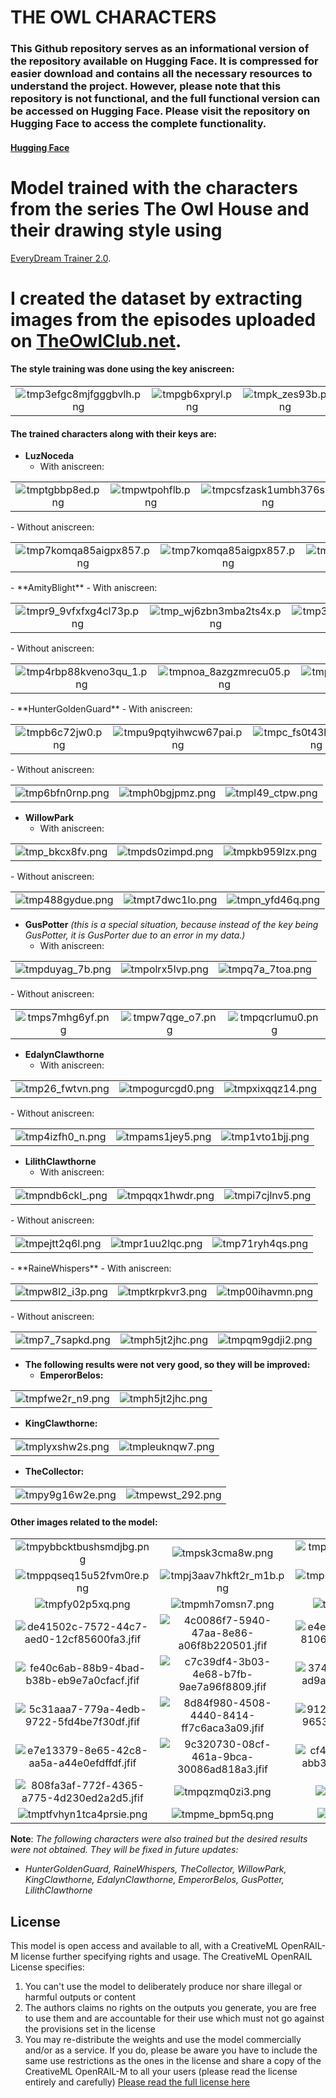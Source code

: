 # THE OWL CHARACTERS
### This Github repository serves as an informational version of the repository available on Hugging Face. It is compressed for easier download and contains all the necessary resources to understand the project. However, please note that this repository is not functional, and the full functional version can be accessed on Hugging Face. Please visit the repository on Hugging Face to access the complete functionality.
#### [Hugging Face](https://huggingface.co/Jartemio/The_Owl_Characters_V2)

# Model trained with the characters from the series The Owl House and their drawing style using
[EveryDream Trainer 2.0](https://github.com/victorchall/EveryDream2trainer).
# I created the dataset by extracting images from the episodes uploaded on [TheOwlClub.net](https://www.theowlclub.net/).

#### The style training was done using the key **aniscreen**:
<table>
    <tr>
        <td align="center">
            <img
                src="https://huggingface.co/Jartemio/The_Owl_Characters_V2/resolve/main/images/tmp3efgc8mjfgggbvlh.png"
                alt="tmp3efgc8mjfgggbvlh.png" title="tmp3efgc8mjfgggbvlh.png" />
        </td>
        <td align="center">
            <img
                src="https://huggingface.co/Jartemio/The_Owl_Characters_V2/resolve/main/images/tmpgb6xpryl.png"
                alt="tmpgb6xpryl.png" title="tmpgb6xpryl.png"  />
        </td>
        <td align="center">
            <img
                src="https://huggingface.co/Jartemio/The_Owl_Characters_V2/resolve/main/images/tmpk_zes93b.png"
                alt="tmpk_zes93b.png" title="tmpk_zes93b.png" />
        </td>
    </tr>
</table>

#### The trained characters along with their keys are:


- **LuzNoceda**
  - With aniscreen:
<table>
    <tr>
        <td align="center">
            <img
                src="https://huggingface.co/Jartemio/The_Owl_Characters_V2/resolve/main/images/tmptgbbp8ed.png"
                alt="tmptgbbp8ed.png" title="tmptgbbp8ed.png"/>
        </td>
        <td align="center">
            <img
                src="https://huggingface.co/Jartemio/The_Owl_Characters_V2/resolve/main/images/tmpwtpohflb.png"
                alt="tmpwtpohflb.png" title="tmpwtpohflb.png" />
        </td>
        <td align="center">
            <img
                src="https://huggingface.co/Jartemio/The_Owl_Characters_V2/resolve/main/images/tmpcsfzask1umbh376s.png"
                alt="tmpcsfzask1umbh376s.png" title="tmpk_zes93b.png" />
        </td>
    </tr>
</table>
  - Without aniscreen:
<table>
    <tr>
        <td align="center">
            <img
                src="https://huggingface.co/Jartemio/The_Owl_Characters_V2/resolve/main/images/tmpl5egvhsig9dmb_3y.png"
                alt="tmp7komqa85aigpx857.png" title="tmpl5egvhsig9dmb_3y.png"/>
        </td>
        <td align="center">
            <img
                src="https://huggingface.co/Jartemio/The_Owl_Characters_V2/resolve/main/images/tmp7komqa85aigpx857.png"
                alt="tmp7komqa85aigpx857.png" title="tmp7komqa85aigpx857.png" />
        </td>
        <td align="center">
            <img
                src="https://huggingface.co/Jartemio/The_Owl_Characters_V2/resolve/main/images/tmpca1fmrfa.png"
                alt="tmpca1fmrfa.png" title="tmpca1fmrfa.png" />
        </td>
    </tr>
</table>
- **AmityBlight**
  - With aniscreen:
<table>
    <tr>
        <td align="center">
            <img
                src="https://huggingface.co/Jartemio/The_Owl_Characters_V2/resolve/main/images/tmpr9_9vfxfxg4cl73p.png"
                alt="tmpr9_9vfxfxg4cl73p.png" title="tmpr9_9vfxfxg4cl73p.png"/>
        </td>
        <td align="center">
            <img
                src="https://huggingface.co/Jartemio/The_Owl_Characters_V2/resolve/main/images/tmp_wj6zbn3mba2ts4x.png"
                alt="tmp_wj6zbn3mba2ts4x.png" title="tmp_wj6zbn3mba2ts4x.png"/>
        </td>
        <td align="center">
            <img
                src="https://huggingface.co/Jartemio/The_Owl_Characters_V2/resolve/main/images/tmp3pb40xo9.png"
                alt="tmp3pb40xo9.png" title="tmp3pb40xo9.png"  />
        </td>
    </tr>
</table>
  - Without aniscreen:
<table>
    <tr>
        <td align="center">
            <img
                src="https://huggingface.co/Jartemio/The_Owl_Characters_V2/resolve/main/images/tmp4rbp88kveno3qu_1.png"
                alt="tmp4rbp88kveno3qu_1.png" title="tmp4rbp88kveno3qu_1.png" />
        </td>
        <td align="center">
            <img
                src="https://huggingface.co/Jartemio/The_Owl_Characters_V2/resolve/main/images/tmpnoa_8azgzmrecu05.png"
                alt="tmpnoa_8azgzmrecu05.png" title="tmpnoa_8azgzmrecu05.png"  />
        </td>
        <td align="center">
            <img
                src="https://huggingface.co/Jartemio/The_Owl_Characters_V2/resolve/main/images/tmplt00ac1a.png"
                alt="tmplt00ac1a.png" title="tmplt00ac1a.png" />
        </td>
    </tr>
</table>
- **HunterGoldenGuard**
  - With aniscreen:
<table>
    <tr>
        <td align="center">
            <img
                src="https://huggingface.co/Jartemio/The_Owl_Characters_V2/resolve/main/images/tmpb6c72jw0.png"
                alt="tmpb6c72jw0.png" title="tmpb6c72jw0.png"/>
        </td>
        <td align="center">
            <img
                src="https://huggingface.co/Jartemio/The_Owl_Characters_V2/resolve/main/images/tmpu9pqtyihwcw67pai.png"
                alt="tmpu9pqtyihwcw67pai.png" title="tmpu9pqtyihwcw67pai.png"/>
        </td>
        <td align="center">
            <img
                src="https://huggingface.co/Jartemio/The_Owl_Characters_V2/resolve/main/images/tmpc_fs0t43hiu791u4.png"
                alt="tmpc_fs0t43hiu791u4.png" title="tmpc_fs0t43hiu791u4.png"  />
        </td>
    </tr>
</table>
  - Without aniscreen:
<table>
    <tr>
        <td align="center">
            <img
                src="https://huggingface.co/Jartemio/The_Owl_Characters_V2/resolve/main/images/tmp6bfn0rnp.png"
                alt="tmp6bfn0rnp.png" title="tmp6bfn0rnp.png" />
        </td>
        <td align="center">
            <img
                src="https://huggingface.co/Jartemio/The_Owl_Characters_V2/resolve/main/images/tmph0bgjpmz.png"
                alt="tmph0bgjpmz.png" title="tmph0bgjpmz.png"  />
        </td>
        <td align="center">
            <img
                src="https://huggingface.co/Jartemio/The_Owl_Characters_V2/resolve/main/images/tmpl49_ctpw.png"
                alt="tmpl49_ctpw.png" title="tmpl49_ctpw.png" />
        </td>
    </tr>
</table>

- **WillowPark**
  - With aniscreen:
<table>
    <tr>
        <td align="center">
            <img
                src="https://huggingface.co/Jartemio/The_Owl_Characters_V2/resolve/main/images/tmp_bkcx8fv.png"
                alt="tmp_bkcx8fv.png" title="tmp_bkcx8fv.png"/>
        </td>
        <td align="center">
            <img
                src="https://huggingface.co/Jartemio/The_Owl_Characters_V2/resolve/main/images/tmpds0zimpd.png"
                alt="tmpds0zimpd.png" title="tmpds0zimpd.png"/>
        </td>
        <td align="center">
            <img
                src="https://huggingface.co/Jartemio/The_Owl_Characters_V2/resolve/main/images/tmpkb959lzx.png"
                alt="tmpkb959lzx.png" title="tmpkb959lzx.png"  />
        </td>
    </tr>
</table>
  - Without aniscreen:
<table>
    <tr>
        <td align="center">
            <img
                src="https://huggingface.co/Jartemio/The_Owl_Characters_V2/resolve/main/images/tmp488gydue.png"
                alt="tmp488gydue.png" title="tmp488gydue.png" />
        </td>
        <td align="center">
            <img
                src="https://huggingface.co/Jartemio/The_Owl_Characters_V2/resolve/main/images/tmpt7dwc1lo.png"
                alt="tmpt7dwc1lo.png" title="tmpt7dwc1lo.png"  />
        </td>
        <td align="center">
            <img
                src="https://huggingface.co/Jartemio/The_Owl_Characters_V2/resolve/main/images/tmpn_yfd46q.png"
                alt="tmpn_yfd46q.png" title="tmpn_yfd46q.png" />
        </td>
    </tr>
</table>

- **GusPotter** *(this is a special situation, because instead of the key being GusPotter, it is *GusPorter* due to an error in my data.)*
  - With aniscreen:
<table>
    <tr>
        <td align="center">
            <img
                src="https://huggingface.co/Jartemio/The_Owl_Characters_V2/resolve/main/images/tmpduyag_7b.png"
                alt="tmpduyag_7b.png" title="tmpduyag_7b.png"/>
        </td>
        <td align="center">
            <img
                src="https://huggingface.co/Jartemio/The_Owl_Characters_V2/resolve/main/images/tmpolrx5lvp.png"
                alt="tmpolrx5lvp.png" title="tmpolrx5lvp.png"/>
        </td>
        <td align="center">
            <img
                src="https://huggingface.co/Jartemio/The_Owl_Characters_V2/resolve/main/images/tmpq7a_7toa.png"
                alt="tmpq7a_7toa.png" title="tmpq7a_7toa.png"  />
        </td>
    </tr>
</table>
  - Without aniscreen:
<table>
    <tr>
        <td align="center">
            <img
                src="https://huggingface.co/Jartemio/The_Owl_Characters_V2/resolve/main/images/tmps7mhg6yf.png"
                alt="tmps7mhg6yf.png" title="tmps7mhg6yf.png" />
        </td>
        <td align="center">
            <img
                src="https://huggingface.co/Jartemio/The_Owl_Characters_V2/resolve/main/images/tmpw7qge_o7.png"
                alt="tmpw7qge_o7.png" title="tmpw7qge_o7.png"  />
        </td>
        <td align="center">
            <img
                src="https://huggingface.co/Jartemio/The_Owl_Characters_V2/resolve/main/images/tmpqcrlumu0.png"
                alt="tmpqcrlumu0.png" title="tmpqcrlumu0.png" />
        </td>
    </tr>
</table>

- **EdalynClawthorne**
  - With aniscreen:
<table>
    <tr>
        <td align="center">
            <img
                src="https://huggingface.co/Jartemio/The_Owl_Characters_V2/resolve/main/images/tmp26_fwtvn.png"
                alt="tmp26_fwtvn.png" title="tmp26_fwtvn.png"/>
        </td>
        <td align="center">
            <img
                src="https://huggingface.co/Jartemio/The_Owl_Characters_V2/resolve/main/images/tmpogurcgd0.png"
                alt="tmpogurcgd0.png" title="tmpogurcgd0.png"/>
        </td>
        <td align="center">
            <img
                src="https://huggingface.co/Jartemio/The_Owl_Characters_V2/resolve/main/images/tmpxixqqz14.png"
                alt="tmpxixqqz14.png" title="tmpxixqqz14.png"  />
        </td>
    </tr>
</table>
  - Without aniscreen:
<table>
    <tr>
        <td align="center">
            <img
                src="https://huggingface.co/Jartemio/The_Owl_Characters_V2/resolve/main/images/tmp4izfh0_n.png"
                alt="tmp4izfh0_n.png" title="tmp4izfh0_n.png" />
        </td>
        <td align="center">
            <img
                src="https://huggingface.co/Jartemio/The_Owl_Characters_V2/resolve/main/images/tmpams1jey5.png"
                alt="tmpams1jey5.png" title="tmpams1jey5.png"  />
        </td>
        <td align="center">
            <img
                src="https://huggingface.co/Jartemio/The_Owl_Characters_V2/resolve/main/images/tmp1vto1bjj.png"
                alt="tmp1vto1bjj.png" title="tmp1vto1bjj.png" />
        </td>
    </tr>
</table>


- **LilithClawthorne**
  - With aniscreen:
<table>
    <tr>
        <td align="center">
            <img
                src="https://huggingface.co/Jartemio/The_Owl_Characters_V2/resolve/main/images/tmpndb6ckl_.png"
                alt="tmpndb6ckl_.png" title="tmpndb6ckl_.png"/>
        </td>
        <td align="center">
            <img
                src="https://huggingface.co/Jartemio/The_Owl_Characters_V2/resolve/main/images/tmpqqx1hwdr.png"
                alt="tmpqqx1hwdr.png" title="tmpqqx1hwdr.png"/>
        </td>
        <td align="center">
            <img
                src="https://huggingface.co/Jartemio/The_Owl_Characters_V2/resolve/main/images/tmpi7cjlnv5.png"
                alt="tmpi7cjlnv5.png" title="tmpi7cjlnv5.png"  />
        </td>
    </tr>
</table>
  - Without aniscreen:
<table>
    <tr>
        <td align="center">
            <img
                src="https://huggingface.co/Jartemio/The_Owl_Characters_V2/resolve/main/images/tmpejtt2q6l.png"
                alt="tmpejtt2q6l.png" title="tmpejtt2q6l.png" />
        </td>
        <td align="center">
            <img
                src="https://huggingface.co/Jartemio/The_Owl_Characters_V2/resolve/main/images/tmpr1uu2lqc.png"
                alt="tmpr1uu2lqc.png" title="tmpr1uu2lqc.png"  />
        </td>
        <td align="center">
            <img
                src="https://huggingface.co/Jartemio/The_Owl_Characters_V2/resolve/main/images/tmp71ryh4qs.png"
                alt="tmp71ryh4qs.png" title="tmp71ryh4qs.png" />
        </td>
    </tr>
</table>
- **RaineWhispers**
  - With aniscreen:
<table>
    <tr>
        <td align="center">
            <img
                src="https://huggingface.co/Jartemio/The_Owl_Characters_V2/resolve/main/images/tmpw8l2_i3p.png"
                alt="tmpw8l2_i3p.png" title="tmpw8l2_i3p.png"/>
        </td>
        <td align="center">
            <img
                src="https://huggingface.co/Jartemio/The_Owl_Characters_V2/resolve/main/images/tmptkrpkvr3.png"
                alt="tmptkrpkvr3.png" title="tmptkrpkvr3.png"/>
        </td>
        <td align="center">
            <img
                src="https://huggingface.co/Jartemio/The_Owl_Characters_V2/resolve/main/images/tmp00ihavmn.png"
                alt="tmp00ihavmn.png" title="tmp00ihavmn.png"  />
        </td>
    </tr>
</table>
  - Without aniscreen:
<table>
    <tr>
        <td align="center">
            <img
                src="https://huggingface.co/Jartemio/The_Owl_Characters_V2/resolve/main/images/tmp7_7sapkd.png"
                alt="tmp7_7sapkd.png" title="tmp7_7sapkd.png" />
        </td>
        <td align="center">
            <img
                src="https://huggingface.co/Jartemio/The_Owl_Characters_V2/resolve/main/images/tmph5jt2jhc.png"
                alt="tmph5jt2jhc.png" title="tmph5jt2jhc.png"  />
        </td>
        <td align="center">
            <img
                src="https://huggingface.co/Jartemio/The_Owl_Characters_V2/resolve/main/images/tmpqm9gdji2.png"
                alt="tmpqm9gdji2.png" title="tmpqm9gdji2.png" />
        </td>
    </tr>
</table>

- **The following results were not very good, so they will be improved:**
  - **EmperorBelos:**
<table>
    <tr>
        <td align="center">
            <img
                src="https://huggingface.co/Jartemio/The_Owl_Characters_V2/resolve/main/images/tmpfwe2r_n9.png"
                alt="tmpfwe2r_n9.png" title="tmpfwe2r_n9.png" />
        </td>
        <td align="center">
            <img
                src="https://huggingface.co/Jartemio/The_Owl_Characters_V2/resolve/main/images/tmpcwpxky0h.png"
                alt="tmph5jt2jhc.png" title="tmpcwpxky0h.png"  />
        </td>
    </tr>
</table>

 - **KingClawthorne:**
<table>
    <tr>
        <td align="center">
            <img
                src="https://huggingface.co/Jartemio/The_Owl_Characters_V2/resolve/main/images/tmplyxshw2s.png"
                alt="tmplyxshw2s.png" title="tmplyxshw2s.png" />
        </td>
        <td align="center">
            <img
                src="https://huggingface.co/Jartemio/The_Owl_Characters_V2/resolve/main/images/tmpleuknqw7.png"
                alt="tmpleuknqw7.png" title="tmpleuknqw7.png"  />
        </td>
    </tr>
</table>

- **TheCollector:**
<table>
    <tr>
        <td align="center">
            <img
                src="https://huggingface.co/Jartemio/The_Owl_Characters_V2/resolve/main/images/tmpy9g16w2e.png"
                alt="tmpy9g16w2e.png" title="tmpy9g16w2e.png" />
        </td>
        <td align="center">
            <img
                src="https://huggingface.co/Jartemio/The_Owl_Characters_V2/resolve/main/images/tmpewst_292.png"
                alt="tmpewst_292.png" title="tmpewst_292.png"  />
        </td>
    </tr>
</table>

#### Other images related to the model:                

<table>
    <tr>
        <td align="center">
            <img
                src="https://huggingface.co/Jartemio/The_Owl_Characters_V2/resolve/main/images/tmpybbcktbushsmdjbg.png"
                alt="tmpybbcktbushsmdjbg.png" title="tmpybbcktbushsmdjbg.png" />
        </td>
        <td align="center">
            <img
                src="https://huggingface.co/Jartemio/The_Owl_Characters_V2/resolve/main/images/tmpsk3cma8w.png"
                alt="tmpsk3cma8w.png" title="tmpsk3cma8w.png"  />
        </td>
        <td align="center">
            <img
                src="https://huggingface.co/Jartemio/The_Owl_Characters_V2/resolve/main/images/tmpr9_9vfxfxg4cl73p.png"
                alt="tmpr9_9vfxfxg4cl73p.png" title="tmpr9_9vfxfxg4cl73p.png" />
        </td>
    </tr>
    <tr>
        <td align="center">
            <img
                src="https://huggingface.co/Jartemio/The_Owl_Characters_V2/resolve/main/images/tmppqseq15u52fvm0re.png"
                alt="tmppqseq15u52fvm0re.png" title="tmppqseq15u52fvm0re.png" />
        </td>
        <td align="center">
            <img
                src="https://huggingface.co/Jartemio/The_Owl_Characters_V2/resolve/main/images/tmpj3aav7hkft2r_m1b.png"
                alt="tmpj3aav7hkft2r_m1b.png" title="tmpj3aav7hkft2r_m1b.png"  />
        </td>
        <td align="center">
            <img
                src="https://huggingface.co/Jartemio/The_Owl_Characters_V2/resolve/main/images/tmph4or82wbzk31rvbe.png"
                alt="tmph4or82wbzk31rvbe.png" title="tmph4or82wbzk31rvbe.png" />
        </td>
    </tr>
    <tr>
        <td align="center">
            <img
                src="https://huggingface.co/Jartemio/The_Owl_Characters_V2/resolve/main/images/tmpfy02p5xq.png"
                alt="tmpfy02p5xq.png" title="tmpfy02p5xq.png" />
        </td>
        <td align="center">
            <img
                src="https://huggingface.co/Jartemio/The_Owl_Characters_V2/resolve/main/images/tmpmh7omsn7.png"
                alt="tmpmh7omsn7.png" title="tmpmh7omsn7.png"  />
        </td>
        <td align="center">
            <img
                src="https://huggingface.co/Jartemio/The_Owl_Characters_V2/resolve/main/images/tmpwww_beg5.jpg"
                alt="tmpwww_beg5.jpg" title="tmpwww_beg5.jpg" />
        </td>
    </tr>
    <tr>
        <td align="center">
            <img
                src="https://huggingface.co/Jartemio/The_Owl_Characters_V2/resolve/main/images/de41502c-7572-44c7-aed0-12cf85600fa3.jfif"
                alt="de41502c-7572-44c7-aed0-12cf85600fa3.jfif" title="de41502c-7572-44c7-aed0-12cf85600fa3.jfif" />
        </td>
        <td align="center">
            <img
                src="https://huggingface.co/Jartemio/The_Owl_Characters_V2/resolve/main/images/4c0086f7-5940-47aa-8e86-a06f8b220501.jfif"
                alt="4c0086f7-5940-47aa-8e86-a06f8b220501.jfif" title="4c0086f7-5940-47aa-8e86-a06f8b220501.jfif"  />
        </td>
        <td align="center">
            <img
                src="https://huggingface.co/Jartemio/The_Owl_Characters_V2/resolve/main/images/e4ee0845-9a64-40a8-8106-a5a941699364.jfif"
                alt="e4ee0845-9a64-40a8-8106-a5a941699364.jfif" title="e4ee0845-9a64-40a8-8106-a5a941699364.jfif" />
        </td>
    </tr>
    <tr>
        <td align="center">
            <img
                src="https://huggingface.co/Jartemio/The_Owl_Characters_V2/resolve/main/images/fe40c6ab-88b9-4bad-b38b-eb9e7a0cfacf.jfif"
                alt="fe40c6ab-88b9-4bad-b38b-eb9e7a0cfacf.jfif" title="fe40c6ab-88b9-4bad-b38b-eb9e7a0cfacf.jfif" />
        </td>
        <td align="center">
            <img
                src="https://huggingface.co/Jartemio/The_Owl_Characters_V2/resolve/main/images/c7c39df4-3b03-4e68-b7fb-9ae7a96f8809.jfif"
                alt="c7c39df4-3b03-4e68-b7fb-9ae7a96f8809.jfif" title="c7c39df4-3b03-4e68-b7fb-9ae7a96f8809.jfif"  />
        </td>
        <td align="center">
            <img
                src="https://huggingface.co/Jartemio/The_Owl_Characters_V2/resolve/main/images/3744481e-ecc0-46ab-ad9a-4e8374cb4d98.jfif"
                alt="3744481e-ecc0-46ab-ad9a-4e8374cb4d98.jfif" title="3744481e-ecc0-46ab-ad9a-4e8374cb4d98.jfif" />
        </td>
    </tr>
    <tr>
        <td align="center">
            <img
                src="https://huggingface.co/Jartemio/The_Owl_Characters_V2/resolve/main/images/5c31aaa7-779a-4edb-9722-5fd4be7f30df.jfif"
                alt="5c31aaa7-779a-4edb-9722-5fd4be7f30df.jfif" title="5c31aaa7-779a-4edb-9722-5fd4be7f30df.jfif" />
        </td>
        <td align="center">
            <img
                src="https://huggingface.co/Jartemio/The_Owl_Characters_V2/resolve/main/images/8d84f980-4508-4440-8414-ff7c6aca3a09.jfif"
                alt="8d84f980-4508-4440-8414-ff7c6aca3a09.jfif" title="8d84f980-4508-4440-8414-ff7c6aca3a09.jfif"  />
        </td>
        <td align="center">
            <img
                src="https://huggingface.co/Jartemio/The_Owl_Characters_V2/resolve/main/images/9127b248-c3be-4302-9653-2f661d257a6a.jfif"
                alt="9127b248-c3be-4302-9653-2f661d257a6a.jfif" title="9127b248-c3be-4302-9653-2f661d257a6a.jfif" />
        </td>
    </tr>
    <tr>
        <td align="center">
            <img
                src="https://huggingface.co/Jartemio/The_Owl_Characters_V2/resolve/main/images/e7e13379-8e65-42c8-aa5a-a44e0efdffdf.jfif"
                alt="e7e13379-8e65-42c8-aa5a-a44e0efdffdf.jfif" title="e7e13379-8e65-42c8-aa5a-a44e0efdffdf.jfif" />
        </td>
        <td align="center">
            <img
                src="https://huggingface.co/Jartemio/The_Owl_Characters_V2/resolve/main/images/9c320730-08cf-461a-9bca-30086ad818a3.jfif"
                alt="9c320730-08cf-461a-9bca-30086ad818a3.jfif" title="9c320730-08cf-461a-9bca-30086ad818a3.jfif"  />
        </td>
        <td align="center">
            <img
                src="https://huggingface.co/Jartemio/The_Owl_Characters_V2/resolve/main/images/cf4b225f-53ab-442c-abb3-0ca33cdb4207.jfif"
                alt="cf4b225f-53ab-442c-abb3-0ca33cdb4207.jfif" title="cf4b225f-53ab-442c-abb3-0ca33cdb4207.jfif" />
        </td>
    </tr>
    <tr>
        <td align="center">
            <img
                src="https://huggingface.co/Jartemio/The_Owl_Characters_V2/resolve/main/images/808fa3af-772f-4365-a775-4d230ed2a2d5.jfif"
                alt="808fa3af-772f-4365-a775-4d230ed2a2d5.jfif" title="808fa3af-772f-4365-a775-4d230ed2a2d5.jfif" />
        </td>
        <td align="center">
            <img
                src="https://huggingface.co/Jartemio/The_Owl_Characters_V2/resolve/main/images/tmpqzmq0zi3.png"
                alt="tmpqzmq0zi3.png" title="tmpqzmq0zi3.png"  />
        </td>
        <td align="center">
            <img
                src="https://huggingface.co/Jartemio/The_Owl_Characters_V2/resolve/main/images/tmp7uhbyh_r.png"
                alt="tmp7uhbyh_r.png" title="tmp7uhbyh_r.png" />
        </td>
    </tr>
    <tr>
        <td align="center">
            <img
                src="https://huggingface.co/Jartemio/The_Owl_Characters_V2/resolve/main/images/tmptfvhyn1tca4prsie.png"
                alt="tmptfvhyn1tca4prsie.png" title="tmptfvhyn1tca4prsie.png" />
        </td>
        <td align="center">
            <img
                src="https://huggingface.co/Jartemio/The_Owl_Characters_V2/resolve/main/images/tmpme_bpm5q.png"
                alt="tmpme_bpm5q.png" title="tmpme_bpm5q.png"  />
        </td>
        <td align="center">
            <img
                src="https://huggingface.co/Jartemio/The_Owl_Characters_V2/resolve/main/images/tmpn37_afcj.png"
                alt="tmpn37_afcj.png" title="tmpn37_afcj.png" />
        </td>
    </tr>
</table>

**Note**: *The following characters were also trained but the desired results were not obtained. They
will be fixed in future updates:*

- *HunterGoldenGuard, RaineWhispers, TheCollector, WillowPark, KingClawthorne, EdalynClawthorne, EmperorBelos,
GusPotter, LilithClawthorne*

## License

This model is open access and available to all, with a CreativeML OpenRAIL-M license further specifying rights and usage.
The CreativeML OpenRAIL License specifies: 
1. You can't use the model to deliberately produce nor share illegal or harmful outputs or content 
2. The authors claims no rights on the outputs you generate, you are free to use them and are accountable for their use which must not go against the provisions set in the license
3. You may re-distribute the weights and use the model commercially and/or as a service. If you do, please be aware you have to include the same use restrictions as the ones in the license and share a copy of the CreativeML OpenRAIL-M to all your users (please read the license entirely and carefully)
[Please read the full license here](https://huggingface.co/spaces/CompVis/stable-diffusion-license)
